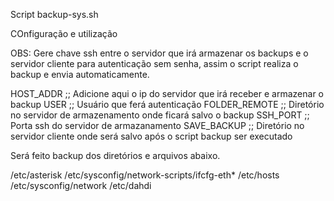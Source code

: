 Script backup-sys.sh 

COnfiguração e utilização

OBS: Gere chave ssh entre o servidor que irá armazenar os backups e o servidor cliente para autenticação sem senha, assim o script realiza o backup e envia automaticamente.


HOST_ADDR       ;; Adicione aqui o ip do servidor que irá receber e armazenar o backup
USER            ;; Usuário que ferá autenticação
FOLDER_REMOTE   ;; Diretório no servidor de armazenamento onde ficará salvo o backup
SSH_PORT        ;; Porta ssh do servidor de armazanamento
SAVE_BACKUP     ;; Diretório no servidor cliente onde será salvo após o script backup ser executado


Será feito backup dos diretórios e arquivos abaixo.

/etc/asterisk
/etc/sysconfig/network-scripts/ifcfg-eth*
/etc/hosts
/etc/sysconfig/network
/etc/dahdi